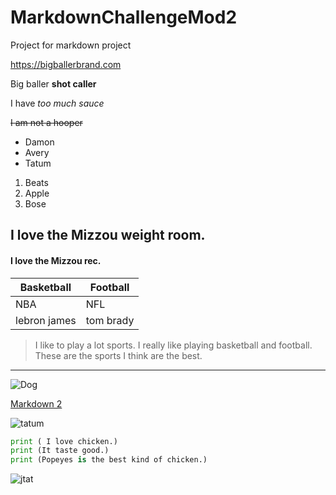 # MarkdownChallengeMod2
Project for markdown project

<https://bigballerbrand.com>

Big baller **shot caller**

I have *too much sauce*

~~I am not a hooper~~

- Damon
- Avery
- Tatum

1. Beats
2. Apple
3. Bose

## I love the Mizzou weight room.

#### I love the Mizzou rec.

| Basketball | Football |
| ------- | ----- |
| NBA | NFL |
| lebron james | tom brady |

> I like to play a lot sports.
> I really like playing basketball and football.
> These are the sports I think are the best.
______________________________________________________________________________

![Dog](https://boygeniusreport.files.wordpress.com/2016/11/puppy-dog.jpg?quality=98&strip=all)

[Markdown 2](markdown2.md)

![tatum](https://cdn.nba.net/nba-drupal-prod/styles/landscape_2090w/s3/2017-08/jayson-tatum-portrait.jpg?itok=uLuckB1A.jpg)

``` python
print ( I love chicken.)
print (It taste good.)
print (Popeyes is the best kind of chicken.)
```
![jtat](https://camo.githubusercontent.com/e4b46b1609c61cb42b1de3ef18c7d5cbafa3d25d/68747470733a2f2f63646e2e6e62612e6e65742f6e62612d64727570616c2d70726f642f7374796c65732f6c616e6473636170655f32303930772f73332f323031372d30382f6a6179736f6e2d746174756d2d706f7274726169742e6a70673f69746f6b3d754c75636b4231412e6a7067.png "Logo Title Text 1")

